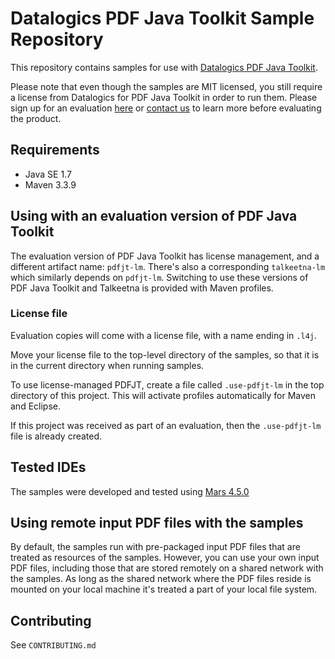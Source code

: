 # Datalogics PDF Java Toolkit Sample Repository

This repository contains samples for use with [Datalogics PDF Java Toolkit](http://www.datalogics.com/products/pdf/pdfjavatoolkit/).

Please note that even though the samples are MIT licensed, you still require a license from Datalogics for PDF Java Toolkit in order to run them. Please sign up for an evaluation [here](http://www.datalogics.com/products/pdf/pdfjavatoolkit/eval/) or [contact us](http://www.datalogics.com/company/contact-us/) to learn more before evaluating the product.

## Requirements

* Java SE 1.7
* Maven 3.3.9

## Using with an evaluation version of PDF Java Toolkit

The evaluation version of PDF Java Toolkit has license management, and a different artifact name: ``pdfjt-lm``. There's also a corresponding ``talkeetna-lm`` which similarly depends on ``pdfjt-lm``. Switching to use these versions of PDF Java Toolkit and Talkeetna is provided with Maven profiles.

### License file

Evaluation copies will come with a license file, with a name ending in ``.l4j``.

Move your license file to the top-level directory of the samples, so that it is in the current directory when running samples.

To use license-managed PDFJT, create a file called ``.use-pdfjt-lm`` in the top directory of this project. This will activate profiles automatically for Maven and Eclipse.

If this project was received as part of an evaluation, then the ``.use-pdfjt-lm`` file is already created.

## Tested IDEs

The samples were developed and tested using [Mars 4.5.0](https://eclipse.org/mars/)

## Using remote input PDF files with the samples

By default, the samples run with pre-packaged input PDF files that are treated as resources of the samples. However, you can use your own input PDF files, including those that are stored remotely on a shared network with the samples. As long as the shared network where the PDF files reside is mounted on your local machine it's treated a part of your local file system.

## Contributing

See ``CONTRIBUTING.md``
